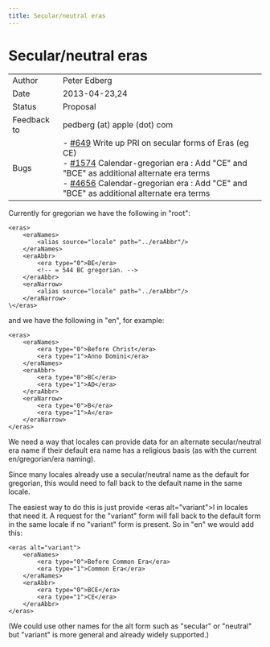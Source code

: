 ```yaml
---
title: Secular/neutral eras
---
```


# Secular/neutral eras

|   |   |
|---|---|
| Author | Peter Edberg |
| Date | 2013-04-23,24 |
| Status | Proposal |
| Feedback to | pedberg (at) apple (dot) com |
| Bugs | - [#649](http://unicode.org/cldr/trac/ticket/649) Write up PRI on secular forms of Eras (eg CE)<br /> - [#1574](http://unicode.org/cldr/trac/ticket/1574) Calendar-gregorian era : Add "CE" and "BCE" as additional alternate era terms<br /> - [#4656](http://unicode.org/cldr/trac/ticket/4656) Calendar-gregorian era : Add "CE" and "BCE" as additional alternate era terms  |

Currently for gregorian we have the following in "root":

```
<eras>
    <eraNames>
        <alias source="locale" path="../eraAbbr"/>
    </eraNames>
    <eraAbbr>
        <era type="0">BE</era>
        <!-- = 544 BC gregorian. -->
    </eraAbbr>
    <eraNarrow>
        <alias source="locale" path="../eraAbbr"/>
    </eraNarrow>
\</eras>
```

and we have the following in "en", for example:

```
<eras>
    <eraNames>
        <era type="0">Before Christ</era>
        <era type="1">Anno Domini</era>
    </eraNames>
    <eraAbbr>
        <era type="0">BC</era>
        <era type="1">AD</era>
    </eraAbbr>
    <eraNarrow>
        <era type="0">B</era>
        <era type="1">A</era>
    </eraNarrow>
</eras>
```

We need a way that locales can provide data for an alternate secular/neutral era name if their default era name has a religious basis (as with the current en/gregorian/era naming).

Since many locales already use a secular/neutral name as the default for gregorian, this would need to fall back to the default name in the same locale.

The easiest way to do this is just provide \<eras alt="variant">l in locales that need it. A request for the "variant" form will fall back to the default form in the same locale if no "variant" form is present. So in "en" we would add this:

```
<eras alt="variant">
    <eraNames>
        <era type="0">Before Common Era</era>
        <era type="1">Common Era</era>
    </eraNames>
    <eraAbbr>
        <era type="0">BCE</era>
        <era type="1">CE</era>
    </eraAbbr>
</eras>
```

(We could use other names for the alt form such as "secular" or "neutral" but "variant" is more general and already widely supported.)


